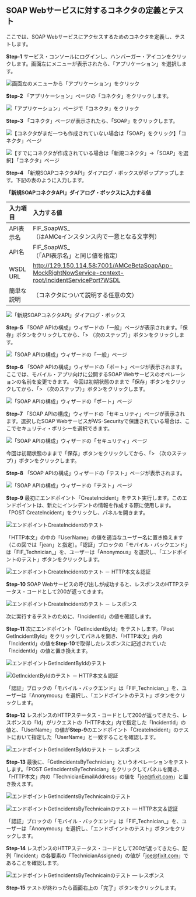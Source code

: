 ## SOAP Webサービスに対するコネクタの定義とテスト

ここでは、SOAP Webサービスにアクセスするためのコネクタを定義し、テストします。

**Step-1** サービス・コンソールにログインし、ハンバーガー・アイコンをクリックします。画面左にメニューが表示されたら、「アプリケーション」を選択します。

![画面左のメニューから「アプリケーション」をクリック](images/4.1.png)

**Step-2** 「アプリケーション」ページの「コネクタ」をクリックします。

![「アプリケーション」ページで「コネクタ」をクリック](images/4.2.png)

**Step-3** 「コネクタ」ページが表示されたら、「SOAP」をクリックします。

![【コネクタがまだ一つも作成されていない場合は「SOAP」をクリック】「コネクタ」ページ](images/4.3.png)

![【すでにコネクタが作成されている場合は「新規コネクタ」→「SOAP」を選択】「コネクタ」ページ](images/4.4.png)

**Step-4** 「新規SOAPコネクタAPI」ダイアログ・ボックスがポップアップします。下記の表のように入力します。

**「新規SOAPコネクタAPI」ダイアログ・ボックスに入力する値**

| 入力項目 | 入力する値                                                         |
| :------- | :----------------------------------------------------------- |
| API表示名     | FIF_SoapWS_<xx><br />（<xx>はAMCeインスタンス内で一意となる文字列） |
| API名     | FIF_SoapWS_<xx><br />（「API表示名」と同じ値を指定） |
| WSDL URL     | http://129.150.114.58:7001/AMCeBetaSoapApp-MockRightNowService-context-root/IncidentServicePort?WSDL |
| 簡単な説明     | （コネクタについて説明する任意の文）             |

![「新規SOAPコネクタAPI」ダイアログ・ボックス](images/4.5.png)

**Step-5** 「SOAP APIの構成」ウィザードの「一般」ページが表示されます。「保存」ボタンをクリックしてから、「> （次のステップ）」ボタンをクリックします。

![「SOAP APIの構成」ウィザードの「一般」ページ](images/4.6.png)

**Step-6** 「SOAP APIの構成」ウィザードの「ポート」ページが表示されます。ここでは、モバイル・アプリ向けに公開するSOAP Webサービスのオペレーションの名前を変更できます。
今回は初期状態のままで「保存」ボタンをクリックしてから、「> （次のステップ）」ボタンをクリックします。

![「SOAP APIの構成」ウィザードの「ポート」ページ](images/4.7.png)

**Step-7** 「SOAP APIの構成」ウィザードの「セキュリティ」ページが表示されます。選択したSOAP WebサービスがWS-Securityで保護されている場合は、ここでセキュリティ・ポリシーを選択できます。

![「SOAP APIの構成」ウィザードの「セキュリティ」ページ](images/4.8.png)

今回は初期状態のままで「保存」ボタンをクリックしてから、「> （次のステップ）」ボタンをクリックします。

**Step-8** 「SOAP APIの構成」ウィザードの「テスト」ページが表示されます。

![「SOAP APIの構成」ウィザードの「テスト」ページ](images/4.9.png)

**Step-9** 最初にエンドポイント「CreateIncident」をテスト実行します。このエンドポイントは、新たにインシデントの情報を作成する際に使用します。「POST CreateIncident」をクリックし、パネルを開きます。

![エンドポイントCreateIncidentのテスト](images/4.10.png)

「HTTP本文」の中の「UserName」の値を適当なユーザー名に置き換えます（この図では「jean」と指定）。「認証」ブロックの「モバイル・バックエンド」は「FIF_Technician_<xx>」を、ユーザーは「Anonymous」を選択し、「エンドポイントのテスト」ボタンをクリックします。

![エンドポイントCreateIncidentのテスト － HTTP本文＆認証](images/4.11.png)

**Step-10** SOAP Webサービスの呼び出しが成功すると、レスポンスのHTTPステータス・コードとして200が返ってきます。

![エンドポイントCreateIncidentのテスト － レスポンス](images/4.12.png)

次に実行するテストのために、「IncidentId」の値を確認します。

**Step-11** 次にエンドポイント「GetIncidentById」をテストします。「Post GetIncidentById」をクリックしてパネルを開き、「HTTP本文」内の「IncidentId」の値を**Step-10**で取得したレスポンスに記述されていた「IncidentId」の値と置き換えます。

![エンドポイントGetIncidentByIdのテスト](images/4.13.png)

![GetIncidentByIdのテスト － HTTP本文＆認証](images/4.14.png)

「認証」ブロックの「モバイル・バックエンド」は「FIF_Technician_<xx>」を、ユーザーは「Anonymous」を選択し、「エンドポイントのテスト」ボタンをクリックします。

**Step-12** レスポンスのHTTPステータス・コードとして200が返ってきたら、レスポンスの「Id」がリクエストの「HTTP本文」内で指定した「IncidentId」の値と、「UserName」の値が**Step-9**のエンドポイント「CreateIncident」のテストにおいて指定した「UserName」と一致することを確認します。

![エンドポイントGetIncidentByIdのテスト － レスポンス](images/4.15.png)

**Step-13** 最後に、「GetIncidentsByTechnician」というオペレーションをテストします。「POST GetIncidentsByTechnician」をクリックしてパネルを開き、「HTTP本文」内の「TechnicianEmailAddress」の値を「joe@fixit.com」と置き換えます。

![エンドポイントGetIncidentsByTechnicainのテスト](images/4.16.png)

![エンドポイントGetIncidentsByTechnicainのテスト ― HTTP本文＆認証](images/4.17.png)

「認証」ブロックの「モバイル・バックエンド」は「FIF_Technician_<xx>」を、ユーザーは「Anonymous」を選択し、「エンドポイントのテスト」ボタンをクリックします。

**Step-14** レスポンスのHTTPステータス・コードとして200が返ってきたら、配列「Incident」の各要素の「TechnicianAssigned」の値が「joe@fixit.com」であることを確認します。

![エンドポイントGetIncidentsByTechnicainのテスト ― レスポンス](images/4.18.png)

**Step-15** テストが終わったら画面右上の「完了」ボタンをクリックします。














